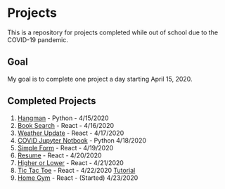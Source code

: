 # Projects

This is a repository for projects completed while out of school due to the COVID-19 pandemic.

## Goal

My goal is to complete one project a day starting April 15, 2020.

## Completed Projects

1. [Hangman](hangman-py) - Python - 4/15/2020
1. [Book Search](booksearch-js/client) - React - 4/16/2020
1. [Weather Update](weather-js) - React - 4/17/2020
1. [COVID Jupyter Notbook](COVID-py) - Python 4/18/2020
1. [Simple Form](simple-form-js) - React - 4/19/2020
1. [Resume](resume-js) - React - 4/20/2020
1. [Higher or Lower](higher-lower-js) - React - 4/21/2020
1. [Tic Tac Toe](tic-tac-toe-js) - React - 4/22/2020 [Tutorial](https://reactjs.org/tutorial/tutorial.html)
1. [Home Gym](home-gym-js) - React - (Started) 4/23/2020
